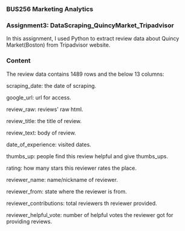 ### BUS256 Marketing Analytics 
### Assignment3: DataScraping_QuincyMarket_Tripadvisor
In this assignment, I used Python to extract review data about Quincy Market(Boston) from Tripadvisor website. 

### Content
The review data contains 1489 rows and the below 13 columns:

scraping_date: the date of scraping.

google_url: url for access.

review_raw: reviews' raw html.

review_title: the title of review.

review_text: body of review.

date_of_experience: visited dates.

thumbs_up: people find this review helpful and give thumbs_ups.

rating: how many stars this reviewer rates the place.

reviewer_name: name/nickname of reviewer.

reviewer_from: state where the reviewer is from.

reviewer_contributions: total reviewers th reviewer provided.

reviewer_helpful_vote: number of helpful votes the reviewer got for providing reviews.
